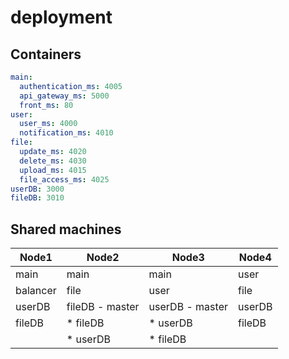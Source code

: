 # deployment

## Containers
```yaml
main:
  authentication_ms: 4005
  api_gateway_ms: 5000
  front_ms: 80
user:
  user_ms: 4000
  notification_ms: 4010
file:
  update_ms: 4020
  delete_ms: 4030
  upload_ms: 4015
  file_access_ms: 4025
userDB: 3000
fileDB: 3010
```

## Shared machines 
| Node1    | Node2           | Node3           | Node4   |
| -------- | --------------- | --------------- | ------- |
| main     | main            | main            | user    | 
| balancer | file            | user            | file    |
| userDB   | fileDB - master | userDB - master | userDB  |
| fileDB   | * fileDB        | * userDB        | fileDB  |
|          | * userDB        | * fileDB        |         |

